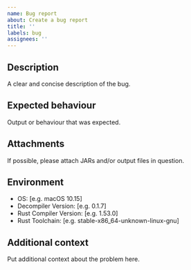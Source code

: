 ```yaml
---
name: Bug report
about: Create a bug report
title: ''
labels: bug
assignees: ''
---
```


## Description
A clear and concise description of the bug.

## Expected behaviour
Output or behaviour that was expected.

## Attachments
If possible, please attach JARs and/or output files in question.

## Environment
 - OS: \[e.g. macOS 10.15]
 - Decompiler Version: \[e.g. 0.1.7]
 - Rust Compiler Version: \[e.g. 1.53.0]
 - Rust Toolchain: \[e.g. stable-x86_64-unknown-linux-gnu]

## Additional context
Put additional context about the problem here.
